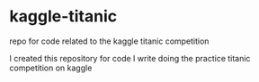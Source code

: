# kaggle-titanic
repo for code related to the kaggle titanic competition

I created this repository for code I write doing the practice titanic competition on kaggle
